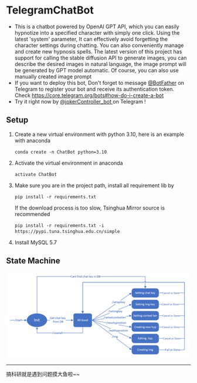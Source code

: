 # TelegramChatBot
- This is a chatbot powered by OpenAI GPT API, which you can easily hypnotize into a specified character with simply one click. Using the latest 'system' parameter, It can effectively avoid forgetting the character settings during chatting. You can also conveniently manage and create new hypnosis spells. The latest version of this project has support for calling the stable diffusion API to generate images, you can describe the desired images in natural language, the image prompt will be generated by GPT model automatic. Of course,  you can also use manually created image prompt
- If you want to deploy this bot, Don't forget to message [@BotFather](https://t.me/botfather) on Telegram to register your bot and receive its authentication token. Check https://core.telegram.org/bots#how-do-i-create-a-bot
- Try it right now by [@jokerController_bot ](https://t.me/jokerController_bot ) on Telegram !



## Setup

1. Create a new virtual environment with python 3.10, here is an example with anaconda

   ```shell
   conda create -n ChatBot python=3.10
   ```

2. Activate the virtual environment in anaconda

   ```shell
   activate ChatBot
   ```

3. Make sure you are in the project path, install all requirement lib by 

   ```shell
   pip install -r requirements.txt
   ```

   If the download process is too slow, Tsinghua Mirror source is recommended

   ```shell
   pip install -r requirements.txt -i https://pypi.tuna.tsinghua.edu.cn/simple
   ```

4. Install MySQL 5.7




## State Machine

<img src="img/StateMachine.png" style="zoom: 67%;" />



----------------

搞科研就是遇到问题摸大鱼啦~~

